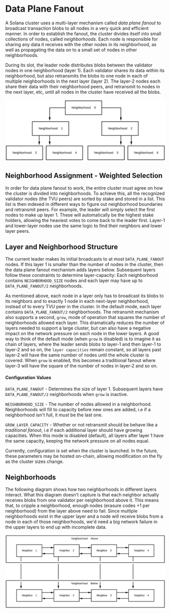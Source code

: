 # Data Plane Fanout

A Solana cluster uses a multi-layer mechanism called *data plane fanout* to
broadcast transaction blobs to all nodes in a very quick and efficient manner.
In order to establish the fanout, the cluster divides itself into small
collections of nodes, called *neighborhoods*. Each node is responsible for
sharing any data it receives with the other nodes in its neighborhood, as well
as propagating the data on to a small set of nodes in other neighborhoods.

During its slot, the leader node distributes blobs between the validator nodes
in one neighborhood (layer 1). Each validator shares its data within its
neighborhood, but also retransmits the blobs to one node in each of multiple
neighborhoods in the next layer (layer 2). The layer-2 nodes each share their
data with their neighborhood peers, and retransmit to nodes in the next layer,
etc, until all nodes in the cluster have received all the blobs.

<img alt="Two layer cluster" src="img/data-plane.svg" class="center"/>

## Neighborhood Assignment - Weighted Selection

In order for data plane fanout to work, the entire cluster must agree on how the
cluster is divided into neighborhoods. To achieve this, all the recognized
validator nodes (the TVU peers) are sorted by stake and stored in a list. This
list is then indexed in different ways to figure out neighborhood boundaries and
retransmit peers. For example, the leader will simply select the first nodes to
make up layer 1. These will automatically be the highest stake holders, allowing
the heaviest votes to come back to the leader first. Layer-1 and lower-layer
nodes use the same logic to find their neighbors and lower layer peers.

## Layer and Neighborhood Structure

The current leader makes its initial broadcasts to at most `DATA_PLANE_FANOUT`
nodes. If this layer 1 is smaller than the number of nodes in the cluster, then
the data plane fanout mechanism adds layers below. Subsequent layers follow
these constraints to determine layer-capacity: Each neighborhood contains
`NEIGHBORHOOD_SIZE` nodes and each layer may have up to `DATA_PLANE_FANOUT/2`
neighborhoods.

As mentioned above, each node in a layer only has to broadcast its blobs to its
neighbors and to exactly 1 node in each next-layer neighborhood, instead of to
every TVU peer in the cluster. In the default mode, each layer contains
`DATA_PLANE_FANOUT/2` neighborhoods. The retransmit mechanism also supports a
second, `grow`, mode of operation that squares the number of neighborhoods
allowed each layer. This dramatically reduces the number of layers needed to
support a large cluster, but can also have a negative impact on the network
pressure on each node in the lower layers. A good way to think of the default
mode (when `grow` is disabled) is to imagine it as chain of layers, where the
leader sends blobs to layer-1 and then layer-1 to layer-2 and so on, the `layer
capacities` remain constant, so all layers past layer-2 will have the same
number of nodes until the whole cluster is covered. When `grow` is enabled, this
becomes a traditional fanout where layer-3 will have the square of the number of
nodes in layer-2 and so on.

#### Configuration Values

`DATA_PLANE_FANOUT` - Determines the size of layer 1. Subsequent
layers have `DATA_PLANE_FANOUT/2` neighborhoods when `grow` is inactive.

`NEIGHBORHOOD_SIZE` - The number of nodes allowed in a neighborhood.
Neighborhoods will fill to capacity before new ones are added, i.e if a
neighborhood isn't full, it _must_ be the last one.

`GROW_LAYER_CAPACITY` - Whether or not retransmit should be behave like a
_traditional fanout_, i.e if each additional layer should have growing
capacities. When this mode is disabled (default), all layers after layer 1 have
the same capacity, keeping the network pressure on all nodes equal.

Currently, configuration is set when the cluster is launched. In the future,
these parameters may be hosted on-chain, allowing modification on the fly as the
cluster sizes change.

## Neighborhoods

The following diagram shows how two neighborhoods in different layers interact.
What this diagram doesn't capture is that each neighbor actually receives
blobs from one validator per neighborhood above it. This means that, to
cripple a neighborhood, enough nodes (erasure codes +1 per neighborhood) from
the layer above need to fail.  Since multiple neighborhoods exist in the upper
layer and a node will receive blobs from a node in each of those neighborhoods,
we'd need a big network failure in the upper layers to end up with incomplete
data.

<img alt="Inner workings of a neighborhood"
src="img/data-plane-neighborhood.svg" class="center"/>
